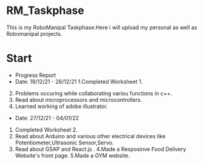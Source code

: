 # RM_Taskphase
This is my RoboManipal Taskphase.Here i will upload my personal as well as Robomanipal projects.

#      Start

- Progress Report
- Date: 19/12/21 - 26/12/21
1.Completed Worksheet 1.
2. Problems occuring while collaborating variou functions in c++.
3. Read about microprocessors and microcontrollers.
4. Learned working of adobe illustrator.


- Date: 27/12/21 - 04/01/22
1. Completed Worksheet 2.
2. Read about Arduino and various other electrical devices like Potentiometer,Ultrasonic Sensor,Servo.
3. Read about GSAP and React.js .
4.Made a Resposinve Food Delivery Website's front page.
5.Made a GYM website.
